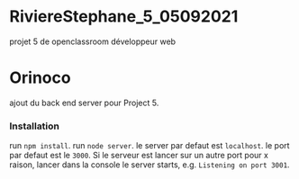# RiviereStephane_5_05092021
projet 5 de openclassroom développeur web



# Orinoco #

ajout du back end server pour Project 5.


### Installation ###

run `npm install`. 
run `node server`. 
le server par defaut est `localhost`. le port par defaut est le  `3000`.
Si le serveur est lancer sur un autre port pour x raison, lancer dans 
la console le server starts, e.g. `Listening on port 3001`.
